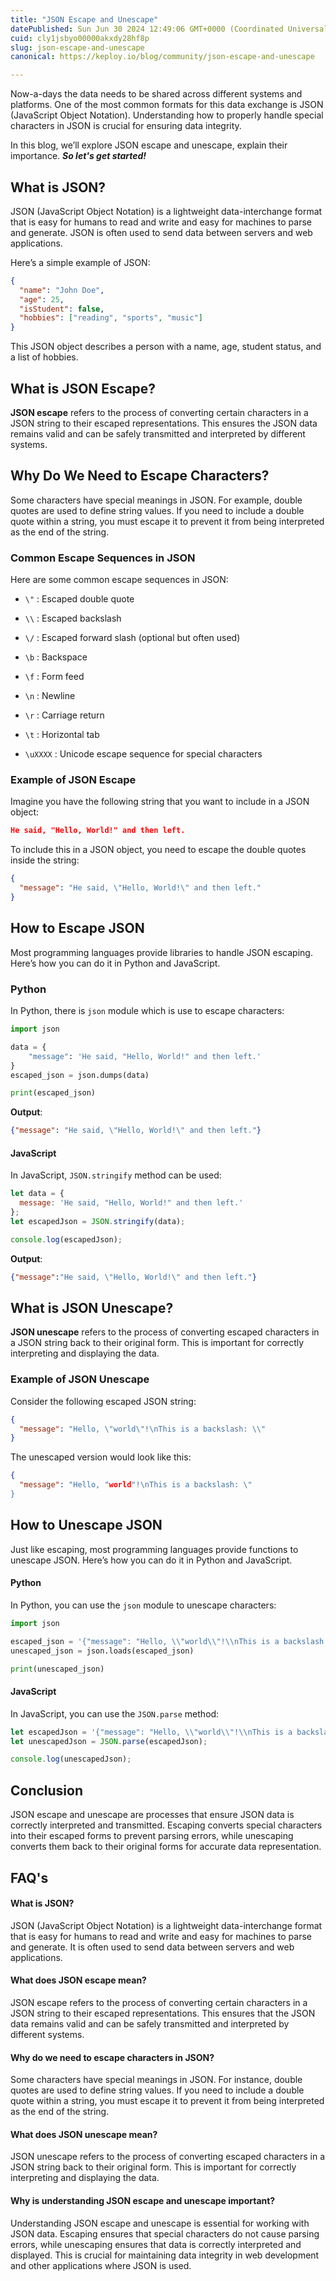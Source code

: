 ```yaml
---
title: "JSON Escape and Unescape"
datePublished: Sun Jun 30 2024 12:49:06 GMT+0000 (Coordinated Universal Time)
cuid: cly1jsbyo00000akxdy28hf8p
slug: json-escape-and-unescape
canonical: https://keploy.io/blog/community/json-escape-and-unescape

---
```


Now-a-days the data needs to be shared across different systems and platforms. One of the most common formats for this data exchange is JSON (JavaScript Object Notation). Understanding how to properly handle special characters in JSON is crucial for ensuring data integrity.

In this blog, we’ll explore JSON escape and unescape, explain their importance. ***So let's get started!***

## What is JSON?

JSON (JavaScript Object Notation) is a lightweight data-interchange format that is easy for humans to read and write and easy for machines to parse and generate. JSON is often used to send data between servers and web applications.

Here’s a simple example of JSON:

```json
{
  "name": "John Doe",
  "age": 25,
  "isStudent": false,
  "hobbies": ["reading", "sports", "music"]
}
```

This JSON object describes a person with a name, age, student status, and a list of hobbies.

## What is JSON Escape?

**JSON escape** refers to the process of converting certain characters in a JSON string to their escaped representations. This ensures the JSON data remains valid and can be safely transmitted and interpreted by different systems.

## Why Do We Need to Escape Characters?

Some characters have special meanings in JSON. For example, double quotes are used to define string values. If you need to include a double quote within a string, you must escape it to prevent it from being interpreted as the end of the string.

### Common Escape Sequences in JSON

Here are some common escape sequences in JSON:

* `\"` : Escaped double quote
    
* `\\` : Escaped backslash
    
* `\/` : Escaped forward slash (optional but often used)
    
* `\b` : Backspace
    
* `\f` : Form feed
    
* `\n` : Newline
    
* `\r` : Carriage return
    
* `\t` : Horizontal tab
    
* `\uXXXX` : Unicode escape sequence for special characters
    

### Example of JSON Escape

Imagine you have the following string that you want to include in a JSON object:

```json
He said, "Hello, World!" and then left.
```

To include this in a JSON object, you need to escape the double quotes inside the string:

```json
{
  "message": "He said, \"Hello, World!\" and then left."
}
```

## How to Escape JSON

Most programming languages provide libraries to handle JSON escaping. Here’s how you can do it in Python and JavaScript.

### Python

In Python, there is `json` module which is use to escape characters:

```python
import json

data = {
    "message": 'He said, "Hello, World!" and then left.'
}
escaped_json = json.dumps(data)

print(escaped_json)
```

**Output**:

```json
{"message": "He said, \"Hello, World!\" and then left."}
```

#### JavaScript

In JavaScript, `JSON.stringify` method can be used:

```javascript
let data = {
  message: 'He said, "Hello, World!" and then left.'
};
let escapedJson = JSON.stringify(data);

console.log(escapedJson);
```

**Output**:

```json
{"message":"He said, \"Hello, World!\" and then left."}
```

## What is JSON Unescape?

**JSON unescape** refers to the process of converting escaped characters in a JSON string back to their original form. This is important for correctly interpreting and displaying the data.

### Example of JSON Unescape

Consider the following escaped JSON string:

```json
{
  "message": "Hello, \"world\"!\nThis is a backslash: \\"
}
```

The unescaped version would look like this:

```json
{
  "message": "Hello, "world"!\nThis is a backslash: \"
}
```

## How to Unescape JSON

Just like escaping, most programming languages provide functions to unescape JSON. Here’s how you can do it in Python and JavaScript.

#### Python

In Python, you can use the `json` module to unescape characters:

```python
import json

escaped_json = '{"message": "Hello, \\"world\\"!\\nThis is a backslash: \\\\"}'
unescaped_json = json.loads(escaped_json)

print(unescaped_json)
```

#### JavaScript

In JavaScript, you can use the `JSON.parse` method:

```javascript
let escapedJson = '{"message": "Hello, \\"world\\"!\\nThis is a backslash: \\\\"}';
let unescapedJson = JSON.parse(escapedJson);

console.log(unescapedJson);
```

## Conclusion

JSON escape and unescape are processes that ensure JSON data is correctly interpreted and transmitted. Escaping converts special characters into their escaped forms to prevent parsing errors, while unescaping converts them back to their original forms for accurate data representation.

## FAQ's

#### What is JSON?

JSON (JavaScript Object Notation) is a lightweight data-interchange format that is easy for humans to read and write and easy for machines to parse and generate. It is often used to send data between servers and web applications.

#### What does JSON escape mean?

JSON escape refers to the process of converting certain characters in a JSON string to their escaped representations. This ensures that the JSON data remains valid and can be safely transmitted and interpreted by different systems.

#### Why do we need to escape characters in JSON?

Some characters have special meanings in JSON. For instance, double quotes are used to define string values. If you need to include a double quote within a string, you must escape it to prevent it from being interpreted as the end of the string.

#### What does JSON unescape mean?

JSON unescape refers to the process of converting escaped characters in a JSON string back to their original form. This is important for correctly interpreting and displaying the data.

#### Why is understanding JSON escape and unescape important?

Understanding JSON escape and unescape is essential for working with JSON data. Escaping ensures that special characters do not cause parsing errors, while unescaping ensures that data is correctly interpreted and displayed. This is crucial for maintaining data integrity in web development and other applications where JSON is used.